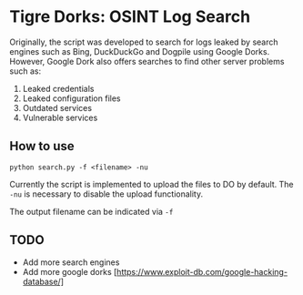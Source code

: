 # Tigre Dorks: OSINT Log Search
Originally, the script was developed to search for logs leaked by search
engines such as Bing, DuckDuckGo and Dogpile using Google Dorks. However,
Google Dork also offers searches to find other server problems such as:
1. Leaked credentials
2. Leaked configuration files
3. Outdated services
4. Vulnerable services


## How to use
`python search.py -f <filename> -nu`

Currently the script is implemented to upload the files to DO by default.
The `-nu` is necessary to disable the upload functionality.

The output filename can be indicated via `-f`


## TODO
* Add more search engines
* Add more google dorks [https://www.exploit-db.com/google-hacking-database/]
